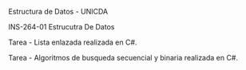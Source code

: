 Estructura de Datos - UNICDA

INS-264-01 Estrucutra De Datos

Tarea - Lista enlazada realizada en C#.

Tarea - Algoritmos de busqueda secuencial y binaria realizada en C#.
